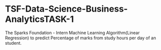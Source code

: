 # TSF-Data-Science-Business-AnalyticsTASK-1
The Sparks Foundation - Intern  Machine Learning Algorithm(Linear Regression) to predict Percentage of marks from study hours per day of an student.
